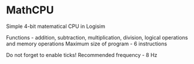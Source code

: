 # MathCPU
Simple 4-bit matematical CPU in Logisim

Functions - addition, subtraction, multiplication, division, logical operations and memory operations
Maximum size of program - 6 instructions

Do not forget to enable ticks!
Recommended frequency - 8 Hz

